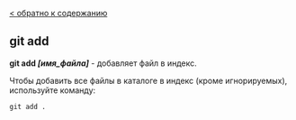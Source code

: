 [< обратно к содержанию](../readme.md)

## git add

**git add *[имя_файла]*** - добавляет файл в индекс.

Чтобы добавить все файлы в каталоге в индекс (кроме игнорируемых), используйте команду:

```bash=
git add .
```

